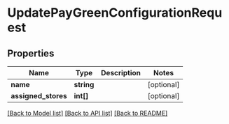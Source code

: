 # UpdatePayGreenConfigurationRequest

## Properties
Name | Type | Description | Notes
------------ | ------------- | ------------- | -------------
**name** | **string** |  | [optional] 
**assigned_stores** | **int[]** |  | [optional] 

[[Back to Model list]](../README.md#documentation-for-models) [[Back to API list]](../README.md#documentation-for-api-endpoints) [[Back to README]](../README.md)


